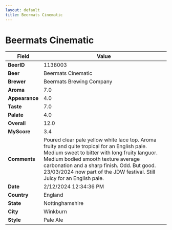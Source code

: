 ```yaml
---
layout: default
title: Beermats Cinematic
---
```


# Beermats Cinematic

| Field         | Value     |
|---------------|-----------|
| **BeerID** | 1138003 |
| **Beer** | Beermats Cinematic |
| **Brewer** | Beermats Brewing Company |
| **Aroma** | 7.0 |
| **Appearance** | 4.0 |
| **Taste** | 7.0 |
| **Palate** | 4.0 |
| **Overall** | 12.0 |
| **MyScore** | 3.4 |
| **Comments** | Poured clear pale yellow white lace top. Aroma fruity and quite tropical for an English pale. Medium sweet to bitter with long fruity languor. Medium bodied smooth texture average carbonation and a sharp finish. Odd. But good. 23/03/2024 now part of the JDW festival. Still Juicy for an English pale. |
| **Date** | 2/12/2024 12:34:36 PM |
| **Country** | England |
| **State** | Nottinghamshire |
| **City** | Winkburn |
| **Style** | Pale Ale |
